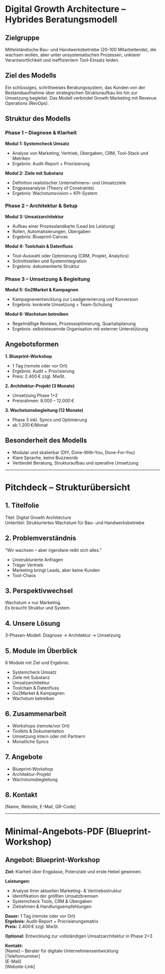 
# Digital Growth Architecture – Hybrides Beratungsmodell

## Zielgruppe

Mittelständische Bau- und Handwerksbetriebe (20–100 Mitarbeitende), die wachsen wollen, aber unter unsystematischen Prozessen, unklarer Verantwortlichkeit und ineffizientem Tool-Einsatz leiden.

## Ziel des Modells

Ein schlüssiges, schrittweises Beratungssystem, das Kunden von der Bestandsaufnahme über strategischen Strukturaufbau bis hin zur Umsetzung begleitet. Das Modell verbindet Growth Marketing mit Revenue Operations (RevOps).

## Struktur des Modells

### Phase 1 – Diagnose & Klarheit

**Modul 1: Systemcheck Umsatz**

- Analyse von Marketing, Vertrieb, Übergaben, CRM, Tool-Stack und Metriken
- Ergebnis: Audit-Report + Priorisierung

**Modul 2: Ziele mit Substanz**

- Definition realistischer Unternehmens- und Umsatzziele
- Engpassanalyse (Theory of Constraints)
- Ergebnis: Wachstumsvision + KPI-System

### Phase 2 – Architektur & Setup

**Modul 3: Umsatzarchitektur**

- Aufbau einer Prozesslandkarte (Lead bis Leistung)
- Rollen, Automatisierungen, Übergaben
- Ergebnis: Blueprint-Canvas

**Modul 4: Toolchain & Datenfluss**

- Tool-Auswahl oder Optimierung (CRM, Projekt, Analytics)
- Schnittstellen und Systemintegration
- Ergebnis: dokumentierte Struktur

### Phase 3 – Umsetzung & Begleitung

**Modul 5: Go2Market & Kampagnen**

- Kampagnenentwicklung zur Leadgenerierung und Konversion
- Ergebnis: konkrete Umsetzung + Team-Schulung

**Modul 6: Wachstum betreiben**

- Regelmäßige Reviews, Prozessoptimierung, Quartalsplanung
- Ergebnis: selbststeuernde Organisation mit externer Unterstützung

## Angebotsformen

**1. Blueprint-Workshop**

- 1 Tag (remote oder vor Ort)
- Ergebnis: Audit + Priorisierung
- Preis: 2.400 € zzgl. MwSt.

**2. Architektur-Projekt (3 Monate)**

- Umsetzung Phase 1+2
- Preisrahmen: 8.000 – 12.000 €

**3. Wachstumsbegleitung (12 Monate)**

- Phase 3 inkl. Syncs und Optimierung
- ab 1.200 €/Monat

## Besonderheit des Modells

- Modular und skalierbar (DIY, Done-With-You, Done-For-You)
- Klare Sprache, keine Buzzwords
- Verbindet Beratung, Strukturaufbau und operative Umsetzung

---

# Pitchdeck – Strukturübersicht

## 1. Titelfolie

Titel: Digital Growth Architecture  
Untertitel: Strukturiertes Wachstum für Bau- und Handwerksbetriebe

## 2. Problemverständnis

"Wir wachsen – aber irgendwie reibt sich alles."

- Unstrukturierte Anfragen
- Träger Vertrieb
- Marketing bringt Leads, aber keine Kunden
- Tool-Chaos

## 3. Perspektivwechsel

Wachstum ≠ nur Marketing.  
Es braucht Struktur und System.

## 4. Unsere Lösung

3-Phasen-Modell: Diagnose → Architektur → Umsetzung

## 5. Module im Überblick

6 Module mit Ziel und Ergebnis:

- Systemcheck Umsatz
- Ziele mit Substanz
- Umsatzarchitektur
- Toolchain & Datenfluss
- Go2Market & Kampagnen
- Wachstum betreiben

## 6. Zusammenarbeit

- Workshops (remote/vor Ort)
- Toolkits & Dokumentation
- Umsetzung intern oder mit Partnern
- Monatliche Syncs

## 7. Angebote

- Blueprint-Workshop
- Architektur-Projekt
- Wachstumsbegleitung

## 8. Kontakt

[Name, Website, E-Mail, QR-Code]

---

# Minimal-Angebots-PDF (Blueprint-Workshop)

## Angebot: Blueprint-Workshop

**Ziel:** Klarheit über Engpässe, Potenziale und erste Hebel gewinnen.

**Leistungen:**

- Analyse Ihrer aktuellen Marketing- & Vertriebsstruktur
- Identifikation der größten Umsatzbremsen
- Systemcheck Tools, CRM & Übergaben
- Zielrahmen & Handlungsempfehlungen

**Dauer:** 1 Tag (remote oder vor Ort)  
**Ergebnis:** Audit-Report + Priorisierungsmatrix  
**Preis:** 2.400 € zzgl. MwSt.

**Optional:** Entwicklung zur vollständigen Umsatzarchitektur in Phase 2+3

**Kontakt:**  
[Name] – Berater für digitale Unternehmensentwicklung  
[Telefonnummer]  
[E-Mail]  
[Website-Link]
